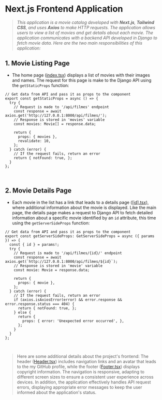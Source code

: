 # Next.js Frontend Application

> *This application is a movie catalog developed with **Next.js**, **Tailwind CSS**, and uses **Axios** to make HTTP requests.*
> *The application allows users to view a list of movies and get details about each movie. The application*
> *communicates with a backend API developed in Django to fetch movie data. Here are the two main responsibilities of this application:*

## 1. Movie Listing Page

* The home page ([index.tsx](pages/index.tsx)) displays a list of movies with their images and names. The request for this page is make to the Django API using the `getStaticProps` function:

```tsx
// Get data from API and pass it as props to the component
export const getStaticProps = async () => {
  try {
    // Request is made to '/api/filmes' endpoint
    const response = await axios.get('http://127.0.0.1:8000/api/filmes/');
    // Response is stored in 'movies' variable
    const movies: Movie[] = response.data;

    return {
      props: { movies },
      revalidate: 10,
    };
  } catch (error) {
    // If the request fails, return an error
    return { notFound: true, };
  }
};
```

<br>

## 2. Movie Details Page

* Each movie in the list has a link that leads to a details page ([[id].tsx](pages/filme/[id].tsx)), where additional information about the movie is displayed. Like the main page, the details page makes a request to Django API to fetch detailed information about a specific movie identified by an `id` attribute, this time using the `getServerSideProps` function:

```tsx
// Get data from API and pass it as props to the component
export const getServerSideProps: GetServerSideProps = async ({ params }) => {
  const { id } = params!;
  try {
    // Request is made to '/api/filmes/{id}/' endpoint
    const response = await axios.get(`http://127.0.0.1:8000/api/filmes/${id}`);
    // Response is stored in 'movie' variable
    const movie: Movie = response.data;

    return {
      props: { movie },
    };
  } catch (error) {
    // If the request fails, return an error
    if (axios.isAxiosError(error) && error.response && error.response.status === 404) {
      return { notFound: true, };
    } else {
      return {
        props: { error: 'Unexpected error occurred', },
      };
    }
  }
};
```

<br>

> Here are some additional details about the project's frontend: The header ([Header.tsx](pages/components/Header.tsx))
> includes navigation links and an avatar that leads to the my GitHub profile, while the footer
> ([Footer.tsx](pages/components/Footer.tsx)) displays copyright information. The navigation is responsive,
> adapting to different screen sizes to ensure a consistent user experience across devices. In addition,
> the application effectively handles API request errors, displaying appropriate error messages to keep
> the user informed about the application's status.
